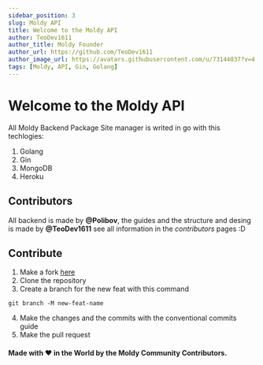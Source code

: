 ```yaml
---
sidebar_position: 3
slug: Moldy API
title: Welcome to the Moldy API
author: TeoDev1611
author_title: Moldy Founder
author_url: https://github.com/TeoDev1611
author_image_url: https://avatars.githubusercontent.com/u/73144037?v=4
tags: [Moldy, API, Gin, Golang]
---
```


# Welcome to the Moldy API 

All Moldy Backend Package Site manager is writed in go with this techlogies:

1. Golang
2. Gin
3. MongoDB
4. Heroku

## Contributors

All backend is made by **@Polibov**, the guides and the structure and desing is made by **@TeoDev1611** see all information in the *contributors* pages :D

## Contribute

1. Make a fork [here](https://github.com/Moldy-Community/API/network/members)
2. Clone the repository
3. Create a branch for the new feat with this command
```
git branch -M new-feat-name
```  
4. Make the changes and the commits with the conventional commits guide
5. Make the pull request

#### Made with ❤️ in the World by the Moldy Community Contributors.